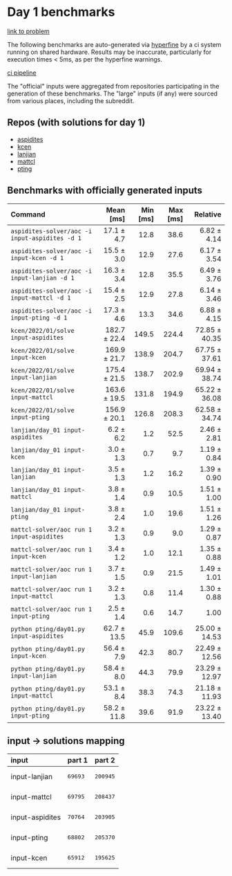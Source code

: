 # Day 1 benchmarks

[link to problem](http://adventofcode.com/2022/day/1)

The following benchmarks are auto-generated via [hyperfine](https://github.com/sharkdp/hyperfine) by a ci system running on shared hardware. Results may be inaccurate, particularly for execution times < 5ms, as per the hyperfine warnings.

[ci pipeline](http://ci.papercode.net:8080/teams/aoc2022/pipelines/aoc-compare-2022)

The "official" inputs were aggregated from repositories participating in the generation of these benchmarks. The "large" inputs (if any) were sourced from various places, including the subreddit.

## Repos (with solutions for day 1)


- [aspidites](https://github.com/aspidites/aoc2022)
- [kcen](https://github.com/kcen/AdventOfCode)
- [lanjian](https://github.com/LanJian/aoc-2022)
- [mattcl](https://github.com/mattcl/aoc2022)
- [pting](https://github.com/pting/aoc2022)

## Benchmarks with officially generated inputs
| Command | Mean [ms] | Min [ms] | Max [ms] | Relative |
|:---|---:|---:|---:|---:|
| `aspidites-solver/aoc -i input-aspidites -d 1` | 17.1 ± 4.7 | 12.8 | 38.6 | 6.82 ± 4.14 |
| `aspidites-solver/aoc -i input-kcen -d 1` | 15.5 ± 3.0 | 12.9 | 27.6 | 6.17 ± 3.54 |
| `aspidites-solver/aoc -i input-lanjian -d 1` | 16.3 ± 3.4 | 12.8 | 35.5 | 6.49 ± 3.76 |
| `aspidites-solver/aoc -i input-mattcl -d 1` | 15.4 ± 2.5 | 12.9 | 27.8 | 6.14 ± 3.46 |
| `aspidites-solver/aoc -i input-pting -d 1` | 17.3 ± 4.6 | 13.3 | 34.6 | 6.88 ± 4.15 |
| `kcen/2022/01/solve input-aspidites` | 182.7 ± 22.4 | 149.5 | 224.4 | 72.85 ± 40.35 |
| `kcen/2022/01/solve input-kcen` | 169.9 ± 21.7 | 138.9 | 204.7 | 67.75 ± 37.61 |
| `kcen/2022/01/solve input-lanjian` | 175.4 ± 21.5 | 138.7 | 202.9 | 69.94 ± 38.74 |
| `kcen/2022/01/solve input-mattcl` | 163.6 ± 19.5 | 131.8 | 194.9 | 65.22 ± 36.08 |
| `kcen/2022/01/solve input-pting` | 156.9 ± 20.1 | 126.8 | 208.3 | 62.58 ± 34.74 |
| `lanjian/day_01 input-aspidites` | 6.2 ± 6.2 | 1.2 | 52.5 | 2.46 ± 2.81 |
| `lanjian/day_01 input-kcen` | 3.0 ± 1.3 | 0.7 | 9.7 | 1.19 ± 0.84 |
| `lanjian/day_01 input-lanjian` | 3.5 ± 1.3 | 1.2 | 16.2 | 1.39 ± 0.90 |
| `lanjian/day_01 input-mattcl` | 3.8 ± 1.4 | 0.9 | 10.5 | 1.51 ± 1.00 |
| `lanjian/day_01 input-pting` | 3.8 ± 2.4 | 1.0 | 19.6 | 1.51 ± 1.26 |
| `mattcl-solver/aoc run 1 input-aspidites` | 3.2 ± 1.3 | 0.9 | 9.0 | 1.29 ± 0.87 |
| `mattcl-solver/aoc run 1 input-kcen` | 3.4 ± 1.2 | 1.0 | 12.1 | 1.35 ± 0.88 |
| `mattcl-solver/aoc run 1 input-lanjian` | 3.7 ± 1.5 | 0.9 | 21.5 | 1.49 ± 1.01 |
| `mattcl-solver/aoc run 1 input-mattcl` | 3.2 ± 1.3 | 0.8 | 11.4 | 1.30 ± 0.88 |
| `mattcl-solver/aoc run 1 input-pting` | 2.5 ± 1.4 | 0.6 | 14.7 | 1.00 |
| `python pting/day01.py input-aspidites` | 62.7 ± 13.5 | 45.9 | 109.6 | 25.00 ± 14.53 |
| `python pting/day01.py input-kcen` | 56.4 ± 7.9 | 42.3 | 80.7 | 22.49 ± 12.56 |
| `python pting/day01.py input-lanjian` | 58.4 ± 8.0 | 44.3 | 79.9 | 23.29 ± 12.97 |
| `python pting/day01.py input-mattcl` | 53.1 ± 8.4 | 38.3 | 74.3 | 21.18 ± 11.93 |
| `python pting/day01.py input-pting` | 58.2 ± 11.8 | 39.6 | 91.9 | 23.22 ± 13.40 |

## input -> solutions mapping
|input|part 1|part 2|
|:---|:---|:---|
|input-lanjian|<pre>69693</pre>|<pre>200945</pre>|
|input-mattcl|<pre>69795</pre>|<pre>208437</pre>|
|input-aspidites|<pre>70764</pre>|<pre>203905</pre>|
|input-pting|<pre>68802</pre>|<pre>205370</pre>|
|input-kcen|<pre>65912</pre>|<pre>195625</pre>|
